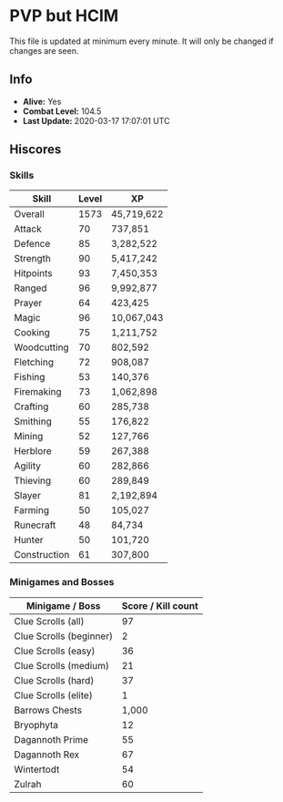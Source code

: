 # PVP but HCIM

This file is updated at minimum every minute. It will only be changed if changes are seen.

## Info

 - **Alive:** Yes
 - **Combat Level:** 104.5
 - **Last Update:** 2020-03-17 17:07:01 UTC

## Hiscores

### Skills

| Skill | Level | XP |
|--|--|--|
| Overall | 1573 | 45,719,622 |
| Attack | 70 | 737,851 |
| Defence | 85 | 3,282,522 |
| Strength | 90 | 5,417,242 |
| Hitpoints | 93 | 7,450,353 |
| Ranged | 96 | 9,992,877 |
| Prayer | 64 | 423,425 |
| Magic | 96 | 10,067,043 |
| Cooking | 75 | 1,211,752 |
| Woodcutting | 70 | 802,592 |
| Fletching | 72 | 908,087 |
| Fishing | 53 | 140,376 |
| Firemaking | 73 | 1,062,898 |
| Crafting | 60 | 285,738 |
| Smithing | 55 | 176,822 |
| Mining | 52 | 127,766 |
| Herblore | 59 | 267,388 |
| Agility | 60 | 282,866 |
| Thieving | 60 | 289,849 |
| Slayer | 81 | 2,192,894 |
| Farming | 50 | 105,027 |
| Runecraft | 48 | 84,734 |
| Hunter | 50 | 101,720 |
| Construction | 61 | 307,800 |

### Minigames and Bosses

| Minigame / Boss | Score / Kill count |
|--|--|
| Clue Scrolls (all) | 97 |
| Clue Scrolls (beginner) | 2 |
| Clue Scrolls (easy) | 36 |
| Clue Scrolls (medium) | 21 |
| Clue Scrolls (hard) | 37 |
| Clue Scrolls (elite) | 1 |
| Barrows Chests | 1,000 |
| Bryophyta | 12 |
| Dagannoth Prime | 55 |
| Dagannoth Rex | 67 |
| Wintertodt | 54 |
| Zulrah | 60 |
